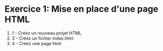 <div w-full h-full>
    <div>
        <h1 w-150 pb-4 text-ts font-mono text-2xl>Exercice 1: Mise en place d'une page HTML</h1>
    </div>
        <div w-full px-8 mt-8>
            <ol w-full>
                <li mb-4>1 - Créez un nouveau projet HTML</li>
                <li mb-4>3 - Créez un fichier index.html</li>
                <li mb-4>4 - Créez une page html</li>
            </ol>
        </div>
</div>
